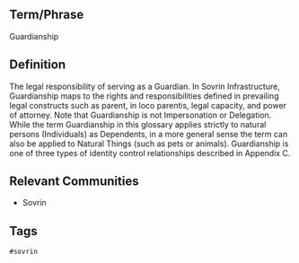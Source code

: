 ## Term/Phrase
Guardianship

## Definition
The legal responsibility of serving as a Guardian. In Sovrin Infrastructure, Guardianship maps to the rights and responsibilities defined in prevailing legal constructs such as parent, in loco parentis, legal capacity, and power of attorney. Note that Guardianship is not Impersonation or Delegation. While the term Guardianship in this glossary applies strictly to natural persons (Individuals) as Dependents, in a more general sense the term can also be applied to Natural Things (such as pets or animals). Guardianship is one of three types of identity control relationships described in Appendix C.

## Relevant Communities
* Sovrin

## Tags
```
#sovrin
```
